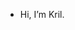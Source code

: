 - Hi, I’m Kril.

<!---
Krilic/Krilic is a ✨ special ✨ repository because its `README.md` (this file) appears on your GitHub profile.
You can click the Preview link to take a look at your changes.
--->
